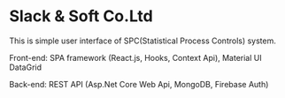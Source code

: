 # Slack & Soft Co.Ltd

This is simple user interface of SPC(Statistical Process Controls) system.

Front-end: SPA framework (React.js, Hooks, Context Api), Material UI DataGrid

Back-end: REST API (Asp.Net Core Web Api, MongoDB, Firebase Auth)
